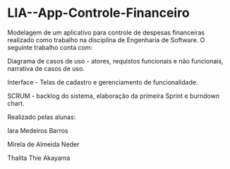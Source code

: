 # LIA--App-Controle-Financeiro
Modelagem de um aplicativo para controle de despesas financeiras realizado como trabalho na disciplina de Engenharia de Software.
O seguinte trabalho conta com:


Diagrama de casos de uso - atores, requistos funcionais e não funcionais, narrativa de casos de uso.

Interface - Telas de cadastro e gerenciamento de funcionalidade.

SCRUM - backlog do sistema, elaboração da primeira Sprint e burndown chart.



Realizado pelas alunas:

Iara Medeiros Barros

Mirela de Almeida Neder

Thalita Thie Akayama

